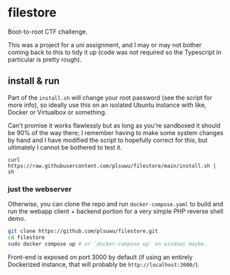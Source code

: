 # filestore

Boot-to-root CTF challenge. 

This was a project for a uni assignment, and I may or may not bother coming back to this to tidy it up (code was not required so the Typescript in particular is pretty rough).

## install & run

Part of the `install.sh` will change your root password (see the script for more info), so ideally use this on an isolated Ubuntu instance with like, Docker or Virtualbox or something. 

Can't promise it works flawlessly but as long as you're sandboxed it should be 90% of the way there; I remember having to make some system changes by hand and I have modified the script to hopefully correct for this, but ultimately I cannot be bothered to test it.

```
curl https://raw.githubusercontent.com/plsuwu/filestore/main/install.sh | sh 
```

### just the webserver

Otherwise, you can clone the repo and run `docker-compose.yaml` to build and run the webapp client + backend portion for a very simple PHP reverse shell demo. 

```bash
git clone https://github.com/plsuwu/filestore.git
cd filestore
sudo docker compose up # or `docker-compose up` on windows maybe.
```

Front-end is exposed on port 3000 by default (if using an entirely Dockerized instance, that will probably be `http://localhost:3000/`).
